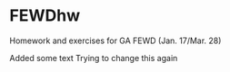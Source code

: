 # FEWDhw
Homework and exercises for GA FEWD (Jan. 17/Mar. 28)

Added some text
Trying to change this again